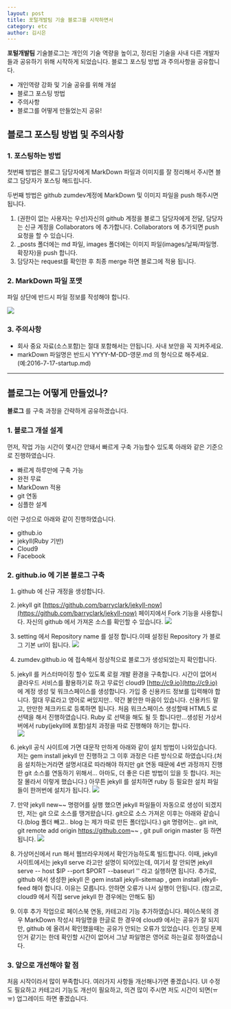 ```yaml
---
layout: post
title: 포털개발팀 기술 블로그를 시작하면서
category: etc
author: 김시은
---
```



**포털개발팀** 기술블로그는 개인의 기술 역량을 높이고, 정리된 기술을 사내 다른 개발자들과 공유하기 위해 시작하게 되었습니다. 블로그 포스팅 방법 과 주의사항을 공유합니다.


- 개인역량 강화 및 기술 공유를 위해 개설
- 블로그 포스팅 방법
- 주의사항
- 블로그를 어떻게 만들었는지 공유!

## 블로그 포스팅 방법 및 주의사항 ##

### 1. 포스팅하는 방법 ###

첫번째  방법은 블로그 담당자에게 MarkDown 파일과 이미지를 잘 정리해서 주시면 블로그 담당자가 포스팅 해드립니다.

두번째 방법은 github zumdev계정에 MarkDown 및 이미지 파일을 push 해주시면 됩니다.  

1. (권한이 없는 사용자는 우선)자신의 github 계정을 블로그 담당자에게 전달, 담당자는 신규 계정을 Collaborators 에 추가합니다. Collaborators 에 추가되면 push 요청을 할 수 있습니다.
2. _posts 폴더에는 md 파일, images 폴더에는 이미지 파일(images/날짜/파일명.확장자)을 push 합니다.
3. 담당자는 request를 확인한 후 최종 merge 하면 블로그에 적용 됩니다.

### 2. MarkDown 파일 포맷 ###

파일 상단에 반드시 파일 정보를 작성해야 합니다.

![](https://zumdev.github.io/images/20160717/2016071701.png)

### 3. 주의사항 ###

- 회사 중요 자료(소스포함)는 절대 포함해서는 안됩니다. 사내 보안을 꼭 지켜주세요.
- markDown 파일명은 반드시 YYYY-M-DD-영문.md 의 형식으로 해주세요. (예:2016-7-17-startup.md)


----------

## 블로그는 어떻게 만들었나? ##

**블로그** 를 구축 과정을 간략하게 공유하겠습니다. 


### 1. 블로그 개설 설계 ###

먼저, 작업 가능 시간이 몇시간 안돼서 빠르게 구축 가능할수 있도록 아래와 같은 기준으로 진행하였습니다.

- 빠르게 하루만에 구축 가능
- 완전 무료
- MarkDown 적용
- git 연동
- 심플한 설계

이런 구성으로 아래와 같이 진행하였습니다.

- github.io
- jekyll(Ruby 기반)
- Cloud9
- Facebook

### 2. github.io 에 기본 블로그 구축 ###

1. github 에 신규 개정을 생성합니다.

2. jekyll git [https://github.com/barryclark/jekyll-now](https://github.com/barryclark/jekyll-now) 페이지에서 Fork 기능을 사용합니다. 자신의 github 에서 가져온 소스를 확인할 수 있습니다.
![](https://zumdev.github.io/images/20160717/20160717_fork.png)

3. setting 에서 Repository name 를 설정 합니다.이때 설정된 Repository 가 블로그 기본 url이 됩니다.
![](https://zumdev.github.io/images/20160717/20160717_url.png)

4. zumdev.github.io 에 접속해서 정상적으로 블로그가 생성되었는지 확인합니다. 

5. jekyll 를 커스터마이징 할수 있도록 로컬 개발 환경을 구축합니다. 시간이 없어서 클라우드 서비스를 활용하기로 하고 무료인 cloud9 [http://c9.io](http://c9.io) 에 계정 생성 및 워크스페이스를 생성합니다. 가입 중 신용카드 정보를 입력해야 합니다. 절대 무료라고 영어로 써있지만.. 약간 불안한 마음이 있습니다. 신용카드 말고, 만만한 체크카드로 등록하면 됩니다. 처음 워크스페이스 생성할때 HTML5 로 선택을 해서 진행하였습니다. Ruby 로 선택을 해도 될 듯 합니다만...생성된 가상서버에서 ruby(jekyll에 포함)설치 과정을 따로 진행해야 하기는 합니다.  
![](https://zumdev.github.io/images/20160717/20160717_c9.png)

6. jekyll 공식 사이트에 가면 대문작 만하게 아래와 같이 설치 방법이 나와있습니다. 저는 gem install jekyll 만 진행하고 그 이후 과정은 다른 방식으로 하였습니다.(처음 설치하는거라면 설명서대로 따라해야 하지만 git 연동 때문에 4번 과정까지 진행한 git 소스를 연동하기 위해서... 아마도, 더 좋은 다른 방법이 있을 듯 합니다. 저는 잘 몰라서 이렇게 했습니다.) 아무튼 jekyll 를 설치하면 ruby 등 필요한 설치 파일들이 한꺼번에 설치가 됩니다. 
![](https://zumdev.github.io/images/20160717/20160717_jekyllrb.png)

7. 만약 jekyll new~~ 명령어를 실행 했으면 jekyll 파일들이 자동으로 생성이 되겠지만, 저는 git 으로 소스를 땡겨왔습니다.
git으로 소스 가져온 이후는 아래와 같습니다.(blog 폴더 빼고.. blog 는 제가 따로 만든 폴더입니다.) git 명령어는.. git init, git remote add origin https://github.com~~ , git pull origin master 등 하면 됩니다.
![](https://zumdev.github.io/images/20160717/20160717_c9_02.png) 

8. 가상머신에서 run 해서 웹브라우저에서 확인가능하도록 빌드합니다. 이때, jekyll 사이트에서는 jekyll serve 라고만 설명이 되어있는데, 여기서 잘 안되면 jekyll serve -- host $IP --port $PORT --baseurl '' 라고 실행하면 됩니다. 추가로, github 에서 생성한 jekyll 은 gem install jekyll-sitemap , gem install jekyll-feed 해야 합니다. 이유는 모릅니다. 안하면 오류가 나서 실행이 안됩니다. (참고로, cloud9 에서 직접 serve jekyll 한 경우에는 안해도 됨) 

9. 이후 추가 작업으로 페이스북 연동, 카테고리 기능 추가하였습니다. 페이스북의 경우 MarkDown 작성시 파일명을 한글로 한 경우에 cloud9 에서는 공유가 잘 되지만, github 에 올려서 확인했을때는 공유가 안되는 오류가 있었습니다. 인코딩 문제인거 같기는 한데 확인할 시간이 없어서 그냥 파일명은 영어로 하는걸로 정하였습니다. 


### 3. 앞으로 개선해야 할 점 ###

처음 시작이라서 많이 부족합니다. 여러가지 사항들 개선해나가면 좋겠습니다. UI 수정도 필요하고 카테고리 기능도 개선이 필요하고, 의견 많이 주시면 저도 시간이 되면(ㅠㅠ) 업그레이드 하면 좋겠습니다.

